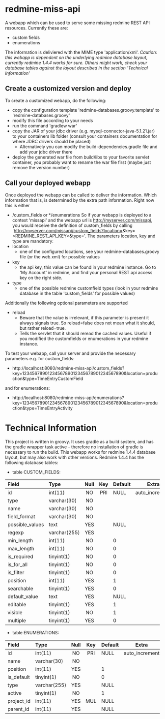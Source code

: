 redmine-miss-api
================

A webapp which can be used to serve some missing redmine REST API resources. Currently these are:
* custom fields
* enumerations

The information is deliviered with the MIME type 'application/xml'.
*Caution: this webapp is dependent on the underlying redmine database layout, currently redmine 1.4.4 works for sure. Others might work, check your database tables against the layout described in the section 'Technical Information'*

Create a customized version and deploy
--------------------------------------
To create a customized webapp, do the following:
* copy the configuration template 'redmine-databases.groovy.template' to 'redmine-databases.groovy'
* modify this file according to your needs
* run the command 'gradlew war'
* copy the JAR of your jdbc driver (e.g. mysql-connector-java-5.1.21.jar) to your containers lib folder (consult your containers documentation for where JDBC drivers should be placed)
    * Alternatively you can modify the build-dependencies.gradle file and add your jdbc driver there
* deploy the generated war file from build/libs to your favorite servlet container, you probably want to rename the war file first (maybe just remove the version number)

Call your deployed webapp
-------------------------
Once deployed the webapp can be called to deliver the information. Which information that is, is determined by the extra path information.
Right now this is either 
* /custom_fields 
or 
*/enumerations
So if your webapp is deployed to a context 'missapi' and the webapp url is http://myserver.com/missapi,
you would receive the definition of custom_fields by calling 'http://myserver.com/missapi/custom_fields?location=<LOCATION>&key=<REDMINE_REST_API_KEY>&type=<TYPE>'.
The parameters location, key and type are mandatory:
* location
    * one of the configured locations, see your redmine-databases.groovy file (or the web.xml) for possible values
* key
    * the api key, this value can be found in your redmine instance. Go to 'My Account' in redmine, and find your personal REST api access key on the right side.
* type
    * one of the possible redmine customfield types (look in your redmine database in the table 'custom_fields' for possible values)

Additionally the following optional parameters are supported
* reload
    * Beware that the value is irrelevant, if this parameter is present it always signals true. So reload=false does not mean what it should, but rather reload=true.
    * Tells the servlet that it should reread the cached values. Useful if you modified the customfields or enumerations in your redmine instance.


To test your webapp, call your server and provide the necessary parameters e.g. for custom_fields: 
* http://localhost:8080/redmine-miss-api/custom_fields?key=1234567890123456789012345678901234567890&location=production&type=TimeEntryCustomField

and for enumerations:
* http://localhost:8080/redmine-miss-api/enumerations?key=1234567890123456789012345678901234567890&location=production&type=TimeEntryActivity



Technical Information
=====================

This project is written in groovy. It uses gradle as a build system, and has the gradle wrapper task active - therefore no installation of gradle
is necessary to run the build.
This webapp works for redmine 1.4.4 database layout, but may also work with other versions. Redmine 1.4.4 has the following database tables:
* table CUSTOM_FIELDS:

| Field           | Type         | Null | Key | Default | Extra          |
|:----------------|:-------------|:----:|:---:|:--------|:--------------:|
| id              | int(11)      | NO   | PRI | NULL    | auto_increment |
| type            | varchar(30)  | NO   |     |         |                |
| name            | varchar(30)  | NO   |     |         |                |
| field_format    | varchar(30)  | NO   |     |         |                |
| possible_values | text         | YES  |     | NULL    |                |
| regexp          | varchar(255) | YES  |     |         |                |
| min_length      | int(11)      | NO   |     | 0       |                |
| max_length      | int(11)      | NO   |     | 0       |                |
| is_required     | tinyint(1)   | NO   |     | 0       |                |
| is_for_all      | tinyint(1)   | NO   |     | 0       |                |
| is_filter       | tinyint(1)   | NO   |     | 0       |                |
| position        | int(11)      | YES  |     | 1       |                |
| searchable      | tinyint(1)   | YES  |     | 0       |                |
| default_value   | text         | YES  |     | NULL    |                |
| editable        | tinyint(1)   | YES  |     | 1       |                |
| visible         | tinyint(1)   | NO   |     | 1       |                |
| multiple        | tinyint(1)   | YES  |     | 0       |                |


* table ENUMERATIONS:

| Field      | Type         | Null | Key | Default | Extra          |
|:-----------|:-------------|:----:|:---:|:--------|:--------------:|
| id         | int(11)      | NO   | PRI | NULL    | auto_increment |
| name       | varchar(30)  | NO   |     |         |                |
| position   | int(11)      | YES  |     | 1       |                |
| is_default | tinyint(1)   | NO   |     | 0       |                |
| type       | varchar(255) | YES  |     | NULL    |                |
| active     | tinyint(1)   | NO   |     | 1       |                |
| project_id | int(11)      | YES  | MUL | NULL    |                |
| parent_id  | int(11)      | YES  |     | NULL    |                |
